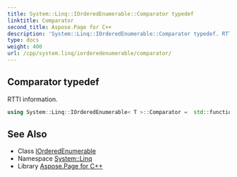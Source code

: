 ```yaml
---
title: System::Linq::IOrderedEnumerable::Comparator typedef
linktitle: Comparator
second_title: Aspose.Page for C++
description: 'System::Linq::IOrderedEnumerable::Comparator typedef. RTTI information in C++.'
type: docs
weight: 400
url: /cpp/system.linq/iorderedenumerable/comparator/
---
```

## Comparator typedef


RTTI information.

```cpp
using System::Linq::IOrderedEnumerable< T >::Comparator =  std::function<bool(const T&, const T&)>
```

## See Also

* Class [IOrderedEnumerable](../)
* Namespace [System::Linq](../../)
* Library [Aspose.Page for C++](../../../)
